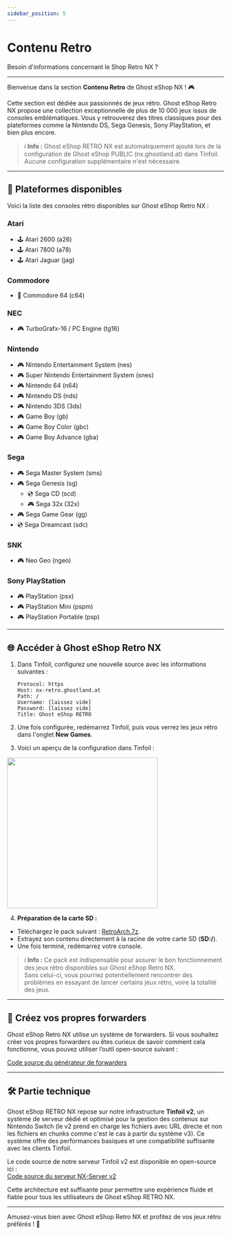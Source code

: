 ```yaml
---
sidebar_position: 5
---
```


# Contenu Retro  
Besoin d'informations concernant le Shop Retro NX ?  

---  

Bienvenue dans la section **Contenu Retro** de Ghost eShop NX ! 🎮  

Cette section est dédiée aux passionnés de jeux rétro. Ghost eShop Retro NX propose une collection exceptionnelle de plus de 10 000 jeux issus de consoles emblématiques. Vous y retrouverez des titres classiques pour des plateformes comme la Nintendo DS, Sega Genesis, Sony PlayStation, et bien plus encore.  

> ℹ️ **Info :** Ghost eShop RETRO NX est automatiquement ajouté lors de la configuration de Ghost eShop PUBLIC (nx.ghostland.at) dans Tinfoil. Aucune configuration supplémentaire n'est nécessaire.  

---  

## 📂 Plateformes disponibles  

Voici la liste des consoles rétro disponibles sur Ghost eShop Retro NX :  

### **Atari**  
- 🕹️ Atari 2600 (a26)  
- 🕹️ Atari 7800 (a78)  
- 🕹️ Atari Jaguar (jag)  

### **Commodore**  
- 💾 Commodore 64 (c64)  

### **NEC**  
- 🎮 TurboGrafx-16 / PC Engine (tg16)  

### **Nintendo**  
- 🎮 Nintendo Entertainment System (nes)  
- 🎮 Super Nintendo Entertainment System (snes)  
- 🎮 Nintendo 64 (n64)  
- 🎮 Nintendo DS (nds)  
- 🎮 Nintendo 3DS (3ds)  
- 🎮 Game Boy (gb)  
- 🎮 Game Boy Color (gbc)  
- 🎮 Game Boy Advance (gba)  

### **Sega**  
- 🎮 Sega Master System (sms)  
- 🎮 Sega Genesis (sg)  
   - 💿 Sega CD (scd)  
   - 🎮 Sega 32x (32x)  
- 🎮 Sega Game Gear (gg)  
- 💿 Sega Dreamcast (sdc)  

### **SNK**  
- 🎮 Neo Geo (ngeo)  

### **Sony PlayStation**  
- 🎮 PlayStation (psx)  
- 🎮 PlayStation Mini (pspm)  
- 🎮 PlayStation Portable (psp)   

---  

## 🌐 Accéder à Ghost eShop Retro NX  

1. Dans Tinfoil, configurez une nouvelle source avec les informations suivantes :  

   ```
   Protocol: https  
   Host: nx-retro.ghostland.at  
   Path: /  
   Username: [laissez vide]  
   Password: [laissez vide]  
   Title: Ghost eShop RETRO  
   ```
2. Une fois configurée, redémarrez Tinfoil, puis vous verrez les jeux rétro dans l'onglet **New Games**.  

3. Voici un aperçu de la configuration dans Tinfoil :  

<img src="/img/nx/nxretro-tinfoil.jpg" height="350" />

4. **Préparation de la carte SD :**  
- Téléchargez le pack suivant : [RetroArch.7z](https://1fichier.com/?5p8brz3f5f6bwwt9kkep).  
- Extrayez son contenu directement à la racine de votre carte SD (**SD:/**).  
- Une fois terminé, redémarrez votre console.  

> ℹ️ **Info :** Ce pack est indispensable pour assurer le bon fonctionnement des jeux rétro disponibles sur Ghost eShop Retro NX.  
> Sans celui-ci, vous pourriez potentiellement rencontrer des problèmes en essayant de lancer certains jeux rétro, voire la totalité des jeux.

---

## 🔧 Créez vos propres forwarders  

Ghost eShop Retro NX utilise un système de forwarders. Si vous souhaitez créer vos propres forwarders ou êtes curieux de savoir comment cela fonctionne, vous pouvez utiliser l’outil open-source suivant :  

[Code source du générateur de forwarders](https://github.com/ghost-land/NX-Forwarder-Generator)  

---  

## 🛠 Partie technique  

Ghost eShop RETRO NX repose sur notre infrastructure **Tinfoil v2**, un système de serveur dédié et optimisé pour la gestion des contenus sur Nintendo Switch (le v2 prend en charge les fichiers avec URL directe et non les fichiers en chunks comme c'est le cas à partir du système v3). Ce système offre des performances basiques et une compatibilité suffisante avec les clients Tinfoil.  

Le code source de notre serveur Tinfoil v2 est disponible en open-source ici :  
[Code source du serveur NX-Server v2](https://github.com/ghost-land/NX-Server)  

Cette architecture est suffisante pour permettre une expérience fluide et fiable pour tous les utilisateurs de Ghost eShop RETRO NX.  

---  

Amusez-vous bien avec Ghost eShop Retro NX et profitez de vos jeux rétro préférés ! 🚀  